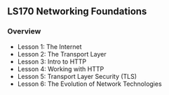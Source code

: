 ## LS170 Networking Foundations



### Overview

* Lesson 1: The Internet
* Lesson 2: The Transport Layer
* Lesson 3: Intro to HTTP
* Lesson 4: Working with HTTP
* Lesson 5: Transport Layer Security (TLS)
* Lesson 6: The Evolution of Network Technologies

